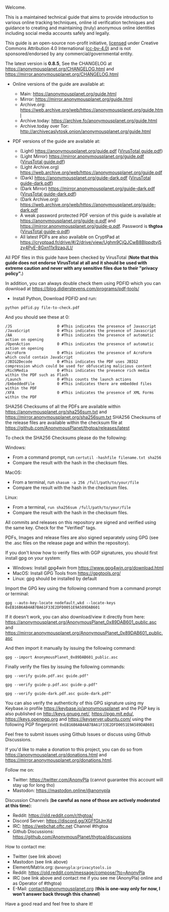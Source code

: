 Welcome.

This is a maintained technical guide that aims to provide introduction to various online tracking techniques, online id verification techniques and guidance to creating and maintaining (truly) anonymous online identities including social media accounts safely and legally.

This guide is an open-source non-profit initiative, [licensed] under Creative Commons Attribution 4.0 International ([cc-by-4.0]) and is not sponsored/endorsed by any commercial/governmental entity.

The latest version is **0.8.5**, See the CHANGELOG at <https://anonymousplanet.org/CHANGELOG.html> and <https://mirror.anonymousplanet.org/CHANGELOG.html>

- Online versions of the guide are available at:
	- Main: <https://anonymousplanet.org/guide.html>
	- Mirror: <https://mirror.anonymousplanet.org/guide.html>
	- Archive.org: <https://web.archive.org/web/https://anonymousplanet.org/guide.html>
	- Archive.today: <https://archive.fo/anonymousplanet.org/guide.html>
	- Archive.today over Tor: <http://archivecaslytosk.onion/anonymousplanet.org/guide.html>

- PDF versions of the guide are available at:
	- (Light) <https://anonymousplanet.org/guide.pdf> ([VirusTotal guide.pdf])
	- (Light Mirror) <https://mirror.anonymousplanet.org/guide.pdf> ([VirusTotal guide.pdf])
	- (Light Archive.org) <https://web.archive.org/web/https://anonymousplanet.org/guide.pdf>
	- (Dark) <https://anonymousplanet.org/guide-dark.pdf> ([VirusTotal guide-dark.pdf])
	- (Dark Mirror) <https://mirror.anonymousplanet.org/guide-dark.pdf> ([VirusTotal guide-dark.pdf])
	- (Dark Archive.org) <https://web.archive.org/web/https://anonymousplanet.org/guide-dark.pdf>
	- A weak password protected PDF version of this guide is available at <https://anonymousplanet.org/guide-p.pdf> and <https://mirror.anonymousplanet.org/guide-p.pdf>. Password is **thgtoa** ([VirusTotal guide-p.pdf])
	- All latest PDFs are also available on CryptPad at <https://cryptpad.fr/drive/#/2/drive/view/Ughm9CjQJCwB8BIppdtvj5zy4PyE-8Gxn11x9zaqJLI/>

All PDF files in this guide have been checked by VirusTotal (**Note that this guide does not endorse VirusTotal at all and it should be used with extreme caution and never with any sensitive files due to their "privacy policy".**)

In addition, you can always double check them using PDFID which you can download at <https://blog.didierstevens.com/programs/pdf-tools/>

- Install Python, Download PDFID and run:

```python pdfid.py file-to-check.pdf```

And you should see these at 0:

```
/JS                    0 #This indicates the presence of Javascript
/JavaScript            0 #This indicates the presence of Javascript
/AA                    0 #This indicates the presence of automatic action on opening
/OpenAction            0 #This indicates the presence of automatic action on opening
/AcroForm              0 #This indicates the presence of AcroForm which could contain JavaScript
/JBIG2Decode           0 #This indicates the PDF uses JBIG2 compression which could be used for obfuscating malicious content
/RichMedia             0 #This indicates the presence rich media within the PDF such as Flash
/Launch                0 #This counts the launch actions
/EmbeddedFile          0 #This indicates there are embedded files within the PDF
/XFA                   0 #This indicates the presence of XML Forms within the PDF
```

SHA256 Checksums of all the PDFs are available within <https://anonymousplanet.org/sha256sum.txt> and <https://mirror.anonymousplanet.org/sha256sum.txt>
SHA256 Checksums of the release files are available within the checksum file at <https://github.com/AnonymousPlanet/thgtoa/releases/latest>

To check the SHA256 Checksums please do the following:

Windows:
- From a command prompt, run ```certutil -hashfile filename.txt sha256```
- Compare the result with the hash in the checksum files.

MacOS:
- From a terminal, run ```shasum -a 256 /full/path/to/your/file```
- Compare the result with the hash in the checksum files.

Linux: 
- From a terminal, ```run sha256sum /full/path/to/your/file```
- Compare the result with the hash in the checksum files.

All commits and releases on this repository are signed and verified using the same key. Check for the "Verified" tags.

PDFs, Images and release files are also signed separately using GPG (see the .asc files on the release page and within the repository).

If you don't know how to verify files with GGP signatures, you should first install gpg on your system:
- Windows: Install gpg4win from <https://www.gpg4win.org/download.html>
- MacOS: Install GPG Tools from <https://gpgtools.org/>
- Linux: gpg should be installed by default

Import the GPG key using the following command from a command prompt or terminal:

```gpg --auto-key-locate nodefault,wkd --locate-keys 0xEB16B6AB4AB7BA61F33E2DFD0051E9A589DAB601```

If it doesn't work, you can also download/view it directly from here: <https://anonymousplanet.org/AnonymousPlanet_0x89DAB601_public.asc> and <https://mirror.anonymousplanet.org/AnonymousPlanet_0x89DAB601_public.asc>

And then import it manually by issuing the following command:

```gpg --import AnonymousPlanet_0x89DAB601_public.asc```

Finally verify the files by issuing the following commands: 

```gpg --verify guide.pdf.asc guide.pdf"```

```gpg --verify guide-p.pdf.asc guide-p.pdf"```

```gpg --verify guide-dark.pdf.asc guide-dark.pdf"```

You can also verify the authenticity of this GPG signature using my Keybase.io profile <https://keybase.io/anonymousplanet> and the PGP key is also published on <http://keys.gnupg.net/>, <https://pgp.mit.edu/>, <https://keys.openpgp.org> and <https://keyserver.ubuntu.com/> using the following PGP fingerprint: ```0xEB16B6AB4AB7BA61F33E2DFD0051E9A589DAB601```

Feel free to submit issues using Github Issues or discuss using Github Discussions.

If you'd like to make a donation to this project, you can do so from <https://anonymousplanet.org/donations.html> and <https://mirror.anonymousplanet.org/donations.html>.

Follow me on: 
- Twitter: <https://twitter.com/AnonyPla> (cannot guarantee this account will stay up for long tho)
- Mastodon: <https://mastodon.online/@anonypla> 

Discussion Channels (**be careful as none of those are actively moderated at this time**):
- Reddit: <https://old.reddit.com/r/thgtoa/>
- Discord Server: <https://discord.gg/XGFfGtJmXd>
- IRC: <https://webchat.oftc.net> Channel #thgtoa
- Github Discussions: <https://github.com/AnonymousPlanet/thgtoa/discussions>

How to contact me:
- Twitter (see link above)
- Mastodon (see link above)
- Element/Matrix.org: ```@anonypla:privacytools.io```
- Reddit: <https://old.reddit.com/message/compose/?to=AnonyPla>
- IRC (see link above and contact me if you see me (AnonyPla) online and as Operator of #thgtoa)
- E-Mail: <contact@anonymousplanet.org> (**this is one-way only for now, I won't answer back through this channel**)

Have a good read and feel free to share it!

[cc-by-4.0]: https://creativecommons.org/licenses/by/4.0/
[licensed]: https://anonymousplanet.org/LICENSE.html
[VirusTotal guide.pdf]: https://www.virustotal.com/gui/file/0b4a32a69294ba55a1c96453ff6508b85a49851e0fb18949750a007843b14eac/detection
[VirusTotal guide-dark.pdf]: https://www.virustotal.com/gui/file/015a62c7c505df333cc7df5cced062e96b19663f5cfefba2891f094280f6b995/detection
[VirusTotal guide-p.pdf]: https://www.virustotal.com/gui/file/c3e11b34cccdd1b7092ede3a26b70f846bbc80308b7b9bf5a20a8c41d2cfa136/detection

